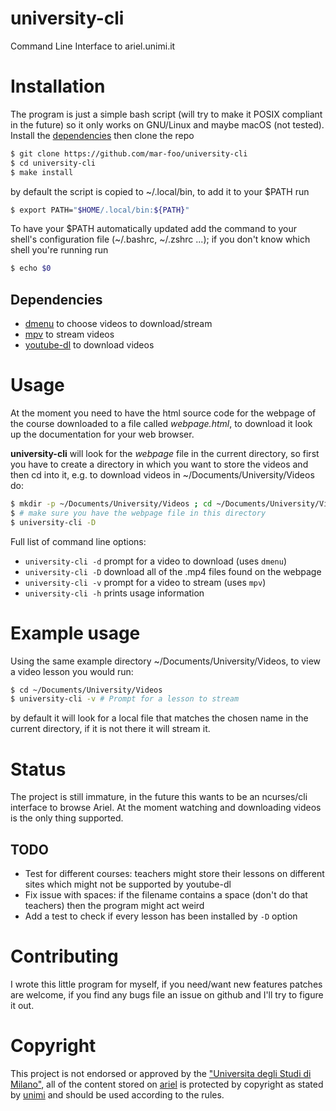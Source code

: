 # university-cli
Command Line Interface to ariel.unimi.it

# Installation
The program is just a simple bash script (will try to make it POSIX compliant in the future) so it only works on GNU/Linux and maybe macOS (not tested).
Install the [dependencies](#dependencies) then clone the repo

~~~ sh
$ git clone https://github.com/mar-foo/university-cli
$ cd university-cli
$ make install
~~~

by default the script is copied to ~/.local/bin, to add it to your $PATH run

~~~ sh
$ export PATH="$HOME/.local/bin:${PATH}"
~~~

To have your $PATH automatically updated add the command to your shell's configuration file (~/.bashrc, ~/.zshrc ...); if you don't know which shell you're running run

~~~ sh
$ echo $0
~~~

## Dependencies
- [dmenu](https://tools.suckless.org/dmenu) to choose videos to download/stream
- [mpv](https://mpv.io) to stream videos
- [youtube-dl](https://youtube-dl.org) to download videos

# Usage
At the moment you need to have the html source code for the webpage of the course downloaded to a file called *webpage.html*, to download it look up the documentation for your web browser.

**university-cli** will look for the *webpage* file in the current directory, so first you have to create a directory in which you want to store the videos and then cd into it, e.g. to download videos in ~/Documents/University/Videos do:

~~~ sh
$ mkdir -p ~/Documents/University/Videos ; cd ~/Documents/University/Videos # make the directory if it is not there
$ # make sure you have the webpage file in this directory
$ university-cli -D
~~~

Full list of command line options:
- `university-cli -d` prompt for a video to download (uses `dmenu`)
- `university-cli -D` download all of the .mp4 files found on the webpage
- `university-cli -v` prompt for a video to stream (uses `mpv`)
- `university-cli -h` prints usage information

# Example usage
Using the same example directory ~/Documents/University/Videos, to view a video lesson you would run:

~~~ sh
$ cd ~/Documents/University/Videos
$ university-cli -v # Prompt for a lesson to stream
~~~
by default it will look for a local file that matches the chosen name in the current directory, if it is not there it will stream it.

# Status
The project is still immature, in the future this wants to be an ncurses/cli interface to browse Ariel.
At the moment watching and downloading videos is the only thing supported.

## TODO
- Test for different courses: teachers might store their lessons on different sites which might not be supported by youtube-dl
- Fix issue with spaces: if the filename contains a space (don't do that teachers) then the program might act weird
- Add a test to check if every lesson has been installed by `-D` option

# Contributing
I wrote this little program for myself, if you need/want new features patches are welcome, if you find any bugs file an issue on github and I'll try to figure it out.

# Copyright
This project is not endorsed or approved by the ["Universita degli Studi di Milano"](https://unimi.it), all of the content stored on [ariel](https://ariel.unimi.it) is protected by copyright as stated by [unimi](https://ariel.unimi.it/documenti/copyright) and should be used according to the rules.
